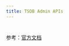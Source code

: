 ```yaml
---
title: TSDB Admin APIs
---
```


#

参考：[官方文档](https://prometheus.io/docs/prometheus/latest/querying/api/#tsdb-admin-apis)
